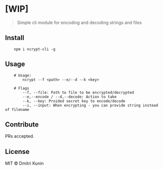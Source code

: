 # [WIP]

> Simple cli module for encoding and decoding strings and files

## Install

```
    npm i ncrypt-cli -g
```

## Usage

```
    # Usage:
        ncrypt --f <path> --e/--d --k <key>

    # Flags
        --f, --file: Path to file to be encrypted/decrypted
        --e,--encode / --d,--decode: Action to take
        --k, --key: Proided secret key to encode/decode
        --i, --input: When encrypting - you can provide string instead of filename
```

## Contribute

PRs accepted.

## License

MIT © Dmitri Kunin
